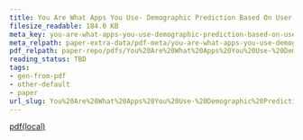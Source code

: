 ```yaml
---
title: You Are What Apps You Use- Demographic Prediction Based On User’S Apps
filesize_readable: 184.0 KB
meta_key: you-are-what-apps-you-use-demographic-prediction-based-on-user-s-apps
meta_relpath: paper-extra-data/pdf-meta/you-are-what-apps-you-use-demographic-prediction-based-on-user-s-apps.yaml
pdf_relpath: paper-repo/pdfs/You%20Are%20What%20Apps%20You%20Use-%20Demographic%20Prediction%20Based%20on%20User%E2%80%99s%20Apps.pdf
reading_status: TBD
tags:
- gen-from-pdf
- other-default
- paper
url_slug: You%20Are%20What%20Apps%20You%20Use-%20Demographic%20Prediction%20Based%20on%20User%E2%80%99s%20Apps
---
```


[pdf(local)](../../paper-repo/pdfs/You%20Are%20What%20Apps%20You%20Use-%20Demographic%20Prediction%20Based%20on%20User%E2%80%99s%20Apps.pdf)
